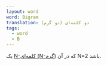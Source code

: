 ```yaml
---
layout: word
word: Bigram
translation: دو کلمه‌ای (دو گرم)
tags:
  - word
  - B
---
```

یک [N-کلمه‌ای (N-گرم)](/N/n-gram) که در آن N=2 باشد.